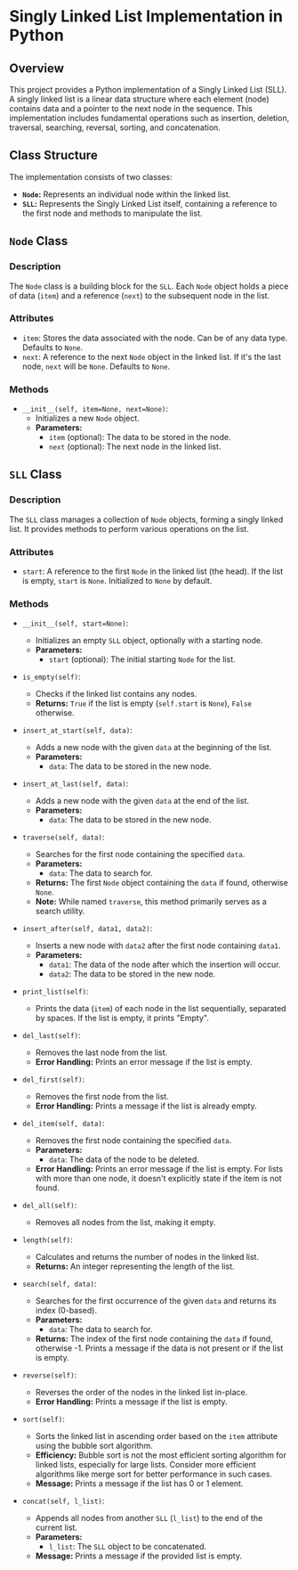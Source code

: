 # Singly Linked List Implementation in Python

## Overview

This project provides a Python implementation of a Singly Linked List (SLL). A singly linked list is a linear data structure where each element (node) contains data and a pointer to the next node in the sequence. This implementation includes fundamental operations such as insertion, deletion, traversal, searching, reversal, sorting, and concatenation.

## Class Structure

The implementation consists of two classes:

* **`Node`:** Represents an individual node within the linked list.
* **`SLL`:** Represents the Singly Linked List itself, containing a reference to the first node and methods to manipulate the list.

## `Node` Class

### Description

The `Node` class is a building block for the `SLL`. Each `Node` object holds a piece of data (`item`) and a reference (`next`) to the subsequent node in the list.

### Attributes

* `item`: Stores the data associated with the node. Can be of any data type. Defaults to `None`.
* `next`: A reference to the next `Node` object in the linked list. If it's the last node, `next` will be `None`. Defaults to `None`.

### Methods

* `__init__(self, item=None, next=None)`:
    * Initializes a new `Node` object.
    * **Parameters:**
        * `item` (optional): The data to be stored in the node.
        * `next` (optional): The next node in the linked list.

## `SLL` Class

### Description

The `SLL` class manages a collection of `Node` objects, forming a singly linked list. It provides methods to perform various operations on the list.

### Attributes

* `start`: A reference to the first `Node` in the linked list (the head). If the list is empty, `start` is `None`. Initialized to `None` by default.

### Methods

* `__init__(self, start=None)`:
    * Initializes an empty `SLL` object, optionally with a starting node.
    * **Parameters:**
        * `start` (optional): The initial starting `Node` for the list.

* `is_empty(self)`:
    * Checks if the linked list contains any nodes.
    * **Returns:** `True` if the list is empty (`self.start` is `None`), `False` otherwise.

* `insert_at_start(self, data)`:
    * Adds a new node with the given `data` at the beginning of the list.
    * **Parameters:**
        * `data`: The data to be stored in the new node.

* `insert_at_last(self, data)`:
    * Adds a new node with the given `data` at the end of the list.
    * **Parameters:**
        * `data`: The data to be stored in the new node.

* `traverse(self, data)`:
    * Searches for the first node containing the specified `data`.
    * **Parameters:**
        * `data`: The data to search for.
    * **Returns:** The first `Node` object containing the `data` if found, otherwise `None`.
    * **Note:** While named `traverse`, this method primarily serves as a search utility.

* `insert_after(self, data1, data2)`:
    * Inserts a new node with `data2` after the first node containing `data1`.
    * **Parameters:**
        * `data1`: The data of the node after which the insertion will occur.
        * `data2`: The data to be stored in the new node.

* `print_list(self)`:
    * Prints the data (`item`) of each node in the list sequentially, separated by spaces. If the list is empty, it prints "Empty".

* `del_last(self)`:
    * Removes the last node from the list.
    * **Error Handling:** Prints an error message if the list is empty.

* `del_first(self)`:
    * Removes the first node from the list.
    * **Error Handling:** Prints a message if the list is already empty.

* `del_item(self, data)`:
    * Removes the first node containing the specified `data`.
    * **Parameters:**
        * `data`: The data of the node to be deleted.
    * **Error Handling:** Prints an error message if the list is empty. For lists with more than one node, it doesn't explicitly state if the item is not found.

* `del_all(self)`:
    * Removes all nodes from the list, making it empty.

* `length(self)`:
    * Calculates and returns the number of nodes in the linked list.
    * **Returns:** An integer representing the length of the list.

* `search(self, data)`:
    * Searches for the first occurrence of the given `data` and returns its index (0-based).
    * **Parameters:**
        * `data`: The data to search for.
    * **Returns:** The index of the first node containing the `data` if found, otherwise -1. Prints a message if the data is not present or if the list is empty.

* `reverse(self)`:
    * Reverses the order of the nodes in the linked list in-place.
    * **Error Handling:** Prints a message if the list is empty.

* `sort(self)`:
    * Sorts the linked list in ascending order based on the `item` attribute using the bubble sort algorithm.
    * **Efficiency:** Bubble sort is not the most efficient sorting algorithm for linked lists, especially for large lists. Consider more efficient algorithms like merge sort for better performance in such cases.
    * **Message:** Prints a message if the list has 0 or 1 element.

* `concat(self, l_list)`:
    * Appends all nodes from another `SLL` (`l_list`) to the end of the current list.
    * **Parameters:**
        * `l_list`: The `SLL` object to be concatenated.
    * **Message:** Prints a message if the provided list is empty.
